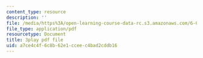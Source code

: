 ```yaml
---
content_type: resource
description: ''
file: /media/https%3A/open-learning-course-data-rc.s3.amazonaws.com/6-004-computation-structures-spring-2017/a7ce4c4f6c8b62e1cceec4bad2cddb16_LiO-HMhxAtY.pdf
file_type: application/pdf
resourcetype: Document
title: 3play pdf file
uid: a7ce4c4f-6c8b-62e1-ccee-c4bad2cddb16
---
```

